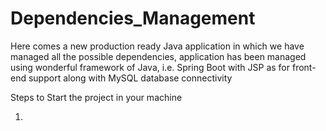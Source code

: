 # Dependencies_Management
Here comes a new production ready Java application in which we have managed all the possible dependencies, application has been managed using  wonderful framework of Java, i.e. Spring Boot with JSP as for front-end support along with MySQL database connectivity


Steps to Start the project in your machine
<ol>
<li></li>
</ol
